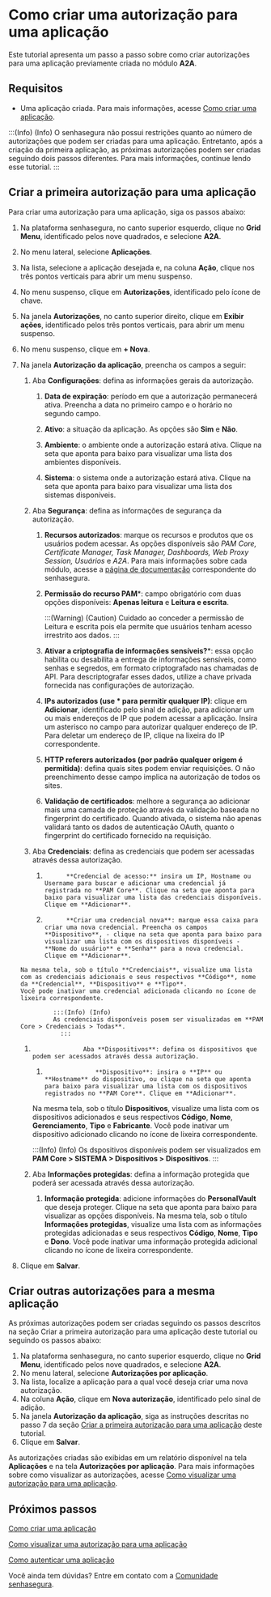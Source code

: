# Como criar uma autorização para uma aplicação

Este tutorial apresenta um passo a passo sobre como criar autorizações para uma aplicação previamente criada no módulo **A2A**.

## Requisitos

* Uma aplicação criada. Para mais informações, acesse [Como criar uma aplicação](/v3-32/docs/pt/a2a-how-to-create-an-application).

:::(Info) (Info)
O senhasegura não possui restrições quanto ao número de autorizações que podem ser criadas para uma aplicação. Entretanto, após a criação da primeira aplicação, as próximas autorizações podem ser criadas seguindo dois passos diferentes. Para mais informações, continue lendo esse tutorial.
:::

## Criar a primeira autorização para uma aplicação

Para criar uma autorização para uma aplicação, siga os passos abaixo:

1. Na plataforma senhasegura, no canto superior esquerdo, clique no **Grid Menu**, identificado pelos nove quadrados, e selecione **A2A**.
2. No menu lateral, selecione **Aplicações**.
3. Na lista, selecione a aplicação desejada e, na coluna **Ação**, clique nos três pontos verticais para abrir um menu suspenso.
4. No menu suspenso, clique em **Autorizações**, identificado pelo ícone de chave.
5. Na janela **Autorizações**, no canto superior direito, clique em **Exibir ações**, identificado pelos três pontos verticais, para abrir um menu suspenso.
6. No menu suspenso, clique em **+ Nova**.
7. Na janela **Autorização da aplicação**, preencha os campos a seguir:

    1. Aba **Configurações**: defina as informações gerais da autorização.
         1. **Data de expiração**: período em que a autorização permanecerá ativa. Preencha a data no primeiro campo e o horário no segundo campo.

        2. **Ativo**: a situação da aplicação. As opções são **Sim** e **Não**.
        3. **Ambiente**: o ambiente onde a autorização estará ativa. Clique na seta que aponta para baixo para visualizar uma lista dos ambientes disponíveis.
        4. **Sistema**: o sistema onde a autorização estará ativa. Clique na seta que aponta para baixo para visualizar uma lista dos sistemas disponíveis.

    2. Aba **Segurança**: defina as informações de segurança da autorização.
       
         1. **Recursos autorizados**: marque os recursos e produtos que os usuários podem acessar. As opções disponíveis são *PAM Core, Certificate Manager, Task Manager, Dashboards, Web Proxy Session, Usuários* e *A2A*. Para mais informações sobre cada módulo, acesse a [página de documentação](https://docs.senhasegura.io/v3-30/docs) correspondente do senhasegura. 
         2. **Permissão do recurso PAM***: campo obrigatório com duas opções disponíveis: **Apenas leitura** e **Leitura e escrita**.
              
            :::(Warning) (Caution)
            Cuidado ao conceder a permissão de Leitura e escrita pois ela permite que usuários                tenham acesso irrestrito aos dados.
            :::
                
                   
         
               
        3. **Ativar a criptografia de informações sensíveis?***: essa opção habilita ou desabilita a entrega de informações sensíveis, como senhas e segredos, em formato criptografado nas chamadas de API. Para descriptografar esses dados, utilize a chave privada fornecida nas configurações de autorização.
        4. **IPs autorizados (use * para permitir qualquer IP)**: clique em **Adicionar**, identificado pelo sinal de adição, para adicionar um ou mais endereços de IP que podem acessar a aplicação. Insira um asterisco no campo para autorizar qualquer endereço de IP. Para deletar um endereço de IP, clique na lixeira do IP correspondente.
        5. **HTTP referers autorizados (por padrão qualquer origem é permitida)**: defina quais sites podem enviar requisições. O não preenchimento desse campo implica na autorização de todos os sites.
        6. **Validação de certificados**: melhore a segurança ao adicionar mais uma camada de proteção através da validação baseada no fingerprint do certificado. Quando ativada, o sistema não apenas validará tanto os dados de autenticação OAuth, quanto o fingerprint do certificado fornecido na requisição.
      3. Aba **Credenciais**: defina as credenciais que podem ser acessadas através dessa autorização.
      

            1.           **Credencial de acesso:** insira um IP, Hostname ou Username para buscar e adicionar uma credencial já registrada no **PAM Core**. Clique na seta que aponta para baixo para visualizar uma lista das credenciais disponíveis. Clique em **Adicionar**.
            2.           **Criar uma credencial nova**: marque essa caixa para criar uma nova credencial. Preencha os campos **Dispositivo**, - clique na seta que aponta para baixo para visualizar uma lista com os dispositivos disponíveis - **Nome do usuário** e **Senha** para a nova credencial. Clique em **Adicionar**. 
       Na mesma tela, sob o título **Credenciais**, visualize uma lista com as credenciais adicionais e seus respectivos **Código**, nome da **Credencial**, **Dispositivo** e **Tipo**.
       Você pode inativar uma credencial adicionada clicando no ícone de lixeira correspondente.

                :::(Info) (Info)
                As credenciais disponíveis posem ser visualizadas em **PAM Core > Credenciais > Todas**.
                  :::

    1.                   Aba **Dispositivos**: defina os dispositivos que podem ser acessados através dessa autorização. 

        1.                   **Dispositivo**: insira o **IP** ou **Hostname** do dispositivo, ou clique na seta que aponta para baixo para visualizar uma lista com os dispositivos registrados no **PAM Core**. Clique em **Adicionar**.
        Na mesma tela, sob o título **Dispositivos**, visualize uma lista com os dispositivos adicionados e seus respectivos **Código**, **Nome**, **Gerenciamento**, **Tipo** e **Fabricante**.
Você pode inativar um dispositivo adicionado clicando no ícone de lixeira correspondente.

         :::(Info) (Info)
          Os dspositivos disponíveis podem ser visualizados em **PAM Core > SISTEMA > Dispositivos > Dispositivos**.
        :::

    1.    Aba **Informações protegidas**: defina a informação protegida que poderá ser acessada através dessa autorização.

            1.   **Informação protegida**: adicione informações do **PersonalVault** que deseja proteger. Clique na seta que aponta para baixo para visualizar as opções disponíveis.
Na mesma tela, sob o título **Informações protegidas**, visualize uma lista com as informações protegidas adicionadas e seus respectivos **Código**, **Nome**, **Tipo** e **Dono**.
Você pode inativar uma informação protegida adicional clicando no ícone de lixeira correspondente.

8. Clique em **Salvar**.

## Criar outras autorizações para a mesma aplicação

As próximas autorizações podem ser criadas seguindo os passos descritos na seção Criar a primeira autorização para uma aplicação deste tutorial ou seguindo os passos abaixo:

1. Na plataforma senhasegura, no canto superior esquerdo, clique no **Grid Menu**, identificado pelos nove quadrados, e selecione **A2A**.
2. No menu lateral, selecione **Autorizações por aplicação**.
3. Na lista, localize a aplicação para a qual você deseja criar uma nova autorização.
4. Na coluna **Ação**, clique em **Nova autorização**, identificado pelo sinal de adição.
5. Na janela **Autorização da aplicação**, siga as instruções descritas no passo 7 da seção [Criar a primeira autorização para uma aplicação](/v3-32/docs/pt/a2a-how-to-create-an-authorization-for-an-application#criar-a-primeira-autorização-para-uma-aplicação) deste tutorial.
6. Clique em **Salvar**.

As autorizações criadas são exibidas em um relatório disponível na tela **Aplicações** e na tela **Autorizações por aplicação**. Para mais informações sobre como visualizar as autorizações, acesse [Como visualizar uma autorização para uma aplicação](/v3-32/docs/pt/a2a-how-to-view-an-authorization-for-an-application).

## Próximos passos

[Como criar uma aplicação](/v3-32/docs/pt/a2a-how-to-create-an-application)

[Como visualizar uma autorização para uma aplicação](/v3-32/docs/pt/a2a-how-to-view-an-authorization-for-an-application)

[Como autenticar uma aplicação](/v3-32/docs/pt/a2a-how-to-authenticate-an-application)


Você ainda tem dúvidas? Entre em contato com a [Comunidade senhasegura](https://community.senhasegura.io/).








   











    
              